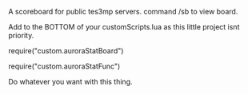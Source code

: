 A scoreboard for public tes3mp servers.
command /sb to view board.

Add to the BOTTOM of your customScripts.lua
as this little project isnt priority.

require("custom.auroraStatBoard")

require("custom.auroraStatFunc")



Do whatever you want with this thing.

